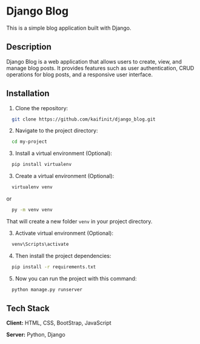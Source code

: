 
# Django Blog

This is a simple blog application built with Django.

## Description

Django Blog is a web application that allows users to create, view, and manage blog posts. It provides features such as user authentication, CRUD operations for blog posts, and a responsive user interface.



## Installation

1. Clone the repository:

```bash
  git clone https://github.com/kaifinit/django_blog.git
```

2. Navigate to the project directory:

```bash
  cd my-project
```
3. Install a virtual environment (Optional):

```bash
  pip install virtualenv
```

3. Create a virtual environment (Optional):

```bash
  virtualenv venv
```
or

```bash
  py -m venv venv
```
That will create a new folder `venv` in your project directory.

3. Activate virtual environment (Optional):

```bash
  venv\Scripts\activate
```

4. Then install the project dependencies:

```bash
  pip install -r requirements.txt
```

5. Now you can run the project with this command:

```bash
  python manage.py runserver
```

## Tech Stack

**Client:** HTML, CSS, BootStrap, JavaScript

**Server:** Python, Django

